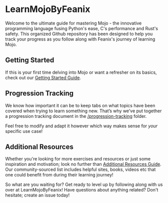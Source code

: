 # LearnMojoByFeanix

Welcome to the ultimate guide for mastering Mojo - the innovative programming language fusing Python's ease, C's performance and Rust's safety. This organized Github repository has been designed to help you track your progress as you follow along with Feanix's journey of learning Mojo.

## Getting Started
If this is your first time delving into Mojo or want a refresher on its basics, check out our [Getting Started Guide](getting-started.md).

## Progression Tracking
We know how important it can be to keep tabs on what topics have been covered when trying to learn something new. That’s why we’ve put together a progression tracking document in the [/progression-tracking](/progression-tracking) folder.

Feel free to modify and adapt it however which way makes sense for *your* specific use case!

## Additional Resources
Whether you're looking for more exercises and resources or just some inspiration and motivation; look no further than [Additional Resources Guide](additional-resources.md). Our community-sourced list includes helpful sites, books, videos etc that one could benefit from during their learning journey!

So what are you waiting for? Get ready to level up by following along with us over at LearnMojoByFeanix! Have questions about anything related? Don't hesitate; create an issue today!

